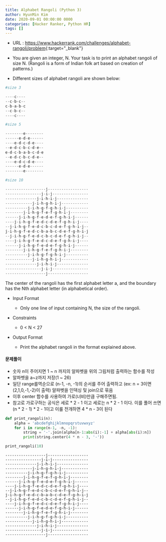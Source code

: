```yaml
---
title: Alphabet Rangoli (Python 3)
author: HyunMin Kim
date: 2020-09-01 00:00:00 0000
categories: [Hacker Ranker, Python HR]
tags: []
---
```


- URL : <https://www.hackerrank.com/challenges/alphabet-rangoli/problem>{:target="_blank"}

- You are given an integer, N. Your task is to print an alphabet rangoli of size N. (Rangoli is a form of Indian folk art based on creation of patterns.)

- Different sizes of alphabet rangoli are shown below:

```python
#size 3

----c----
--c-b-c--
c-b-a-b-c
--c-b-c--
----c----

#size 5

--------e--------
------e-d-e------
----e-d-c-d-e----
--e-d-c-b-c-d-e--
e-d-c-b-a-b-c-d-e
--e-d-c-b-c-d-e--
----e-d-c-d-e----
------e-d-e------
--------e--------

#size 10

------------------j------------------
----------------j-i-j----------------
--------------j-i-h-i-j--------------
------------j-i-h-g-h-i-j------------
----------j-i-h-g-f-g-h-i-j----------
--------j-i-h-g-f-e-f-g-h-i-j--------
------j-i-h-g-f-e-d-e-f-g-h-i-j------
----j-i-h-g-f-e-d-c-d-e-f-g-h-i-j----
--j-i-h-g-f-e-d-c-b-c-d-e-f-g-h-i-j--
j-i-h-g-f-e-d-c-b-a-b-c-d-e-f-g-h-i-j
--j-i-h-g-f-e-d-c-b-c-d-e-f-g-h-i-j--
----j-i-h-g-f-e-d-c-d-e-f-g-h-i-j----
------j-i-h-g-f-e-d-e-f-g-h-i-j------
--------j-i-h-g-f-e-f-g-h-i-j--------
----------j-i-h-g-f-g-h-i-j----------
------------j-i-h-g-h-i-j------------
--------------j-i-h-i-j--------------
----------------j-i-j----------------
------------------j------------------
```
The center of the rangoli has the first alphabet letter a, and the boundary has the Nth alphabet letter (in alphabetical order).

- Input Format
    - Only one line of input containing N, the size of the rangoli.

- Constraints
    - 0 < N < 27

- Output Format
    - Print the alphabet rangoli in the format explained above.

#### 문제풀이
- 숫자 n이 주어지면 1 ~ n 까지의 알파벳을 위의 그림처럼 출력하는 함수를 작성
- 알파벳을 a~z까지 저장(1 ~ 26)
- 일단 range를역순으로 (n-1, -n, -1)의 순서를 주어 출력하고 (ex: n = 3이면 (2,1,0,-1,-2)이 출력) 알파벳을 인덱싱 및 join으로 묶음
- 이후 center 함수를 사용하여 가로(너비)만큼 구해주면됨.
- 참고로 가로구하는 공식은  세로  * 2 - 1 이고 세로는  n * 2 - 1 이다. 이를 풀어 쓰면 (n * 2 - 1) * 2 - 1이고 이룰 전개하면 4 * n - 3이 된다


```python
def print_rangoli(n):
    alpha = 'abcdefghijklmnopqrstuvwxyz'
    for i in range(n-1, -n, -1):
        string = '-'.join(alpha[n-1:abs(i):-1] + alpha[abs(i):n])
        print(string.center(4 * n - 3, '-'))
```


```python
print_rangoli(10)
```

    ------------------j------------------
    ----------------j-i-j----------------
    --------------j-i-h-i-j--------------
    ------------j-i-h-g-h-i-j------------
    ----------j-i-h-g-f-g-h-i-j----------
    --------j-i-h-g-f-e-f-g-h-i-j--------
    ------j-i-h-g-f-e-d-e-f-g-h-i-j------
    ----j-i-h-g-f-e-d-c-d-e-f-g-h-i-j----
    --j-i-h-g-f-e-d-c-b-c-d-e-f-g-h-i-j--
    j-i-h-g-f-e-d-c-b-a-b-c-d-e-f-g-h-i-j
    --j-i-h-g-f-e-d-c-b-c-d-e-f-g-h-i-j--
    ----j-i-h-g-f-e-d-c-d-e-f-g-h-i-j----
    ------j-i-h-g-f-e-d-e-f-g-h-i-j------
    --------j-i-h-g-f-e-f-g-h-i-j--------
    ----------j-i-h-g-f-g-h-i-j----------
    ------------j-i-h-g-h-i-j------------
    --------------j-i-h-i-j--------------
    ----------------j-i-j----------------
    ------------------j------------------
